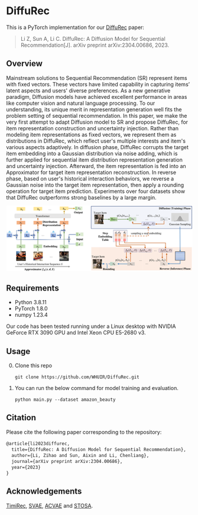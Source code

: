 # DiffuRec

This is a PyTorch implementation for our [DiffuRec](https://arxiv.org/abs/2304.00686) paper:

> Li Z, Sun A, Li C. DiffuRec: A Diffusion Model for Sequential Recommendation[J]. arXiv preprint arXiv:2304.00686, 2023.

## Overview
Mainstream solutions to Sequential Recommendation (SR) represent items with fixed vectors. These vectors have limited capability in capturing items’ latent aspects and users' diverse preferences. As a new generative paradigm, Diffusion models have achieved excellent performance in areas like computer vision and natural language processing. To our understanding, its unique merit in representation generation well fits the problem setting of sequential recommendation. In this paper, we make the very first attempt to adapt Diffusion model to SR and propose DiffuRec, for item representation construction and uncertainty injection. Rather than modeling item representations as fixed vectors, we represent them as distributions in DiffuRec, which reflect user's multiple interests and item's various aspects adaptively. In diffusion phase, DiffuRec corrupts the target item embedding into a Gaussian distribution via noise adding, which is further applied for sequential item distribution representation generation and uncertainty injection. Afterward, the item representation is fed into an Approximator for target item representation reconstruction. In reverse phase, based on user's historical interaction behaviors, we reverse a Gaussian noise into the target item representation, then apply a rounding operation for target item prediction. Experiments over four datasets show that DiffuRec outperforms strong baselines by a large margin.

![Diffurec](asset/diffurec_framework.png)

## Requirements
- Python 3.8.11
- PyTorch 1.8.0
- numpy 1.23.4
  
Our code has been tested running under a Linux desktop with NVIDIA GeForce RTX 3090 GPU and Intel Xeon CPU E5-2680 v3. 

## Usage

0. Clone this repo

    ```
    git clone https://github.com/WHUIR/DiffuRec.git
    ```

2. You can run the below command for model training and evaluation.
    ```
    python main.py --dataset amazon_beauty
    ```

## Citation
Please cite the following paper corresponding to the repository:
```
@article{li2023diffurec,
  title={DiffuRec: A Diffusion Model for Sequential Recommendation},
  author={Li, Zihao and Sun, Aixin and Li, Chenliang},
  journal={arXiv preprint arXiv:2304.00686},
  year={2023}
}
```

## Acknowledgements

[TimiRec](https://github.com/THUwangcy/ReChorus/tree/CIKM22), [SVAE](https://github.com/noveens/svae_cf), [ACVAE](https://github.com/ACVAE/ACVAE-PyTorch) and [STOSA](https://github.com/zfan20/STOSA).
